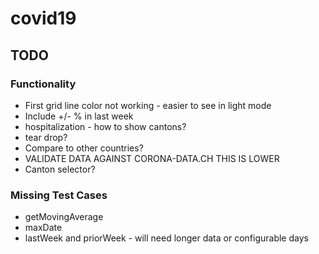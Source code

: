 # covid19

## TODO
### Functionality
* First grid line color not working - easier to see in light mode
* Include +/- % in last week
* hospitalization - how to show cantons?
* tear drop?
* Compare to other countries?
* VALIDATE DATA AGAINST CORONA-DATA.CH THIS IS LOWER
* Canton selector?

### Missing Test Cases
* getMovingAverage
* maxDate
* lastWeek and priorWeek - will need longer data or configurable days